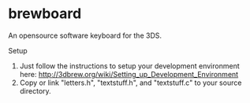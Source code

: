 # brewboard

An opensource software keyboard for the 3DS.

Setup

1. Just follow the instructions to setup your development environment here: http://3dbrew.org/wiki/Setting_up_Development_Environment
2. Copy or link "letters.h", "textstuff.h", and "textstuff.c" to your source directory.